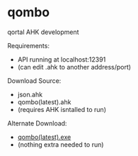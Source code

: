 # qombo
qortal AHK development

Requirements:
- API running at localhost:12391
- (can edit .ahk to another address/port)

Download Source:
- json.ahk
- qombo(latest).ahk
- (requires AHK isntalled to run)

Alternate Download:
- <a href="https://github.com/QuickMythril/qombo/releases">qombo(latest).exe</a>
- (nothing extra needed to run)
